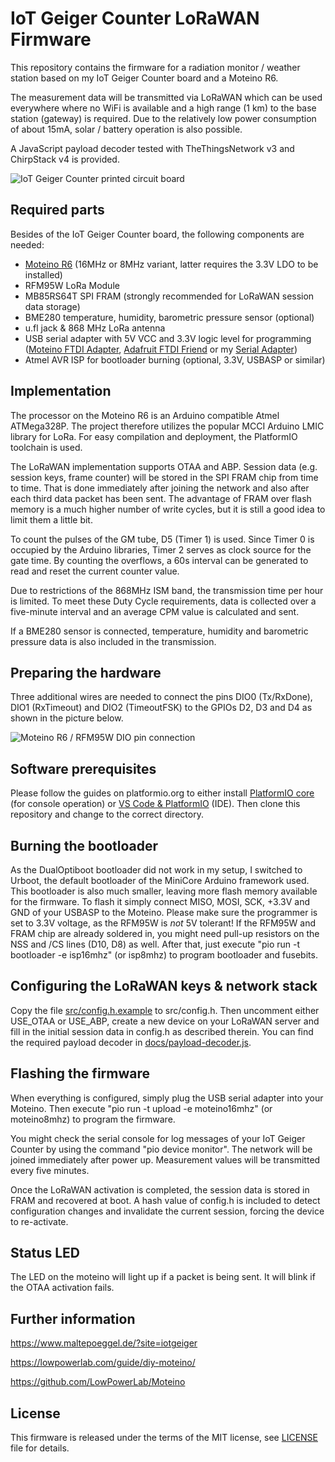 # IoT Geiger Counter LoRaWAN Firmware

This repository contains the firmware for a radiation monitor / weather station based on my IoT Geiger Counter board and a Moteino R6.

The measurement data will be transmitted via LoRaWAN which can be used everywhere where no WiFi is available and a high range (1 km) to the base station (gateway) is required. Due to the relatively low power consumption of about 15mA, solar / battery operation is also possible.

A JavaScript payload decoder tested with TheThingsNetwork v3 and ChirpStack v4 is provided.

![IoT Geiger Counter printed circuit board](./docs/geiger_lora.jpg)

## Required parts

Besides of the IoT Geiger Counter board, the following components are needed:

- [Moteino R6](https://lowpowerlab.com/guide/moteino/) (16MHz or 8MHz variant, latter requires the 3.3V LDO to be installed)
- RFM95W LoRa Module
- MB85RS64T SPI FRAM (strongly recommended for LoRaWAN session data storage)
- BME280 temperature, humidity, barometric pressure sensor (optional)
- u.fl jack & 868 MHz LoRa antenna
- USB serial adapter with 5V VCC and 3.3V logic level for programming ([Moteino FTDI Adapter](https://lowpowerlab.com/shop/product/90), [Adafruit FTDI Friend](https://www.adafruit.com/product/284) or my [Serial Adapter](https://github.com/MalteP/Serial-Adapter))
- Atmel AVR ISP for bootloader burning (optional, 3.3V, USBASP or similar)

## Implementation

The processor on the Moteino R6 is an Arduino compatible Atmel ATMega328P. The project therefore utilizes the popular MCCI Arduino LMIC library for LoRa. For easy compilation and deployment, the PlatformIO toolchain is used.

The LoRaWAN implementation supports OTAA and ABP. Session data (e.g. session keys, frame counter) will be stored in the SPI FRAM chip from time to time. That is done immediately after joining the network and also after each third data packet has been sent. The advantage of FRAM over flash memory is a much higher number of write cycles, but it is still a good idea to limit them a little bit.

To count the pulses of the GM tube, D5 (Timer 1) is used. Since Timer 0 is occupied by the Arduino libraries, Timer 2 serves as clock source for the gate time. By counting the overflows, a 60s interval can be generated to read and reset the current counter value.

Due to restrictions of the 868MHz ISM band, the transmission time per hour is limited. To meet these Duty Cycle requirements, data is collected over a five-minute interval and an average CPM value is calculated and sent.

If a BME280 sensor is connected, temperature, humidity and barometric pressure data is also included in the transmission.

## Preparing the hardware

Three additional wires are needed to connect the pins DIO0 (Tx/RxDone), DIO1 (RxTimeout) and DIO2 (TimeoutFSK) to the GPIOs D2, D3 and D4 as shown in the picture below.

![Moteino R6 / RFM95W DIO pin connection](./docs/moteino.jpg)

## Software prerequisites

Please follow the guides on platformio.org to either install [PlatformIO core](https://platformio.org/install/cli) (for console operation) or [VS Code & PlatformIO](https://platformio.org/install/ide) (IDE). Then clone this repository and change to the correct directory.

## Burning the bootloader

As the DualOptiboot bootloader did not work in my setup, I switched to Urboot, the default bootloader of the MiniCore Arduino framework used. This bootloader is also much smaller, leaving more flash memory available for the firmware. To flash it simply connect MISO, MOSI, SCK, +3.3V and GND of your USBASP to the Moteino. Please make sure the programmer is set to 3.3V voltage, as the RFM95W is *not* 5V tolerant! If the RFM95W and FRAM chip are already soldered in, you might need pull-up resistors on the NSS and /CS lines (D10, D8) as well. After that, just execute "pio run -t bootloader -e isp16mhz" (or isp8mhz) to program bootloader and fusebits.

## Configuring the LoRaWAN keys & network stack

Copy the file [src/config.h.example](src/config.h.example) to src/config.h. Then uncomment either USE_OTAA or USE_ABP, create a new device on your LoRaWAN server and fill in the initial session data in config.h as described therein. You can find the required payload decoder in [docs/payload-decoder.js](docs/payload-decoder.js).

## Flashing the firmware

When everything is configured, simply plug the USB serial adapter into your Moteino. Then execute "pio run -t upload -e moteino16mhz" (or moteino8mhz) to program the firmware.

You might check the serial console for log messages of your IoT Geiger Counter by using the command "pio device monitor". The network will be joined immediately after power up. Measurement values will be transmitted every five minutes.

Once the LoRaWAN activation is completed, the session data is stored in FRAM and recovered at boot. A hash value of config.h is included to detect configuration changes and invalidate the current session, forcing the device to re-activate.

## Status LED

The LED on the moteino will light up if a packet is being sent. It will blink if the OTAA activation fails.

## Further information

https://www.maltepoeggel.de/?site=iotgeiger

https://lowpowerlab.com/guide/diy-moteino/

https://github.com/LowPowerLab/Moteino

## License

This firmware is released under the terms of the MIT license, see [LICENSE](LICENSE) file for details.